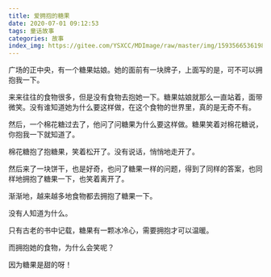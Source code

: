 ```yaml
---
title: 爱拥抱的糖果
date: 2020-07-01 09:12:53
tags: 童话故事
categories: 故事
index_img: https://gitee.com/YSXCC/MDImage/raw/master/img/1593566536198.jpeg
---
```

广场的正中央，有一个糖果姑娘。她的面前有一块牌子，上面写的是，可不可以拥抱我一下。

来来往往的食物很多，但是没有食物去抱她一下。糖果姑娘就那么一直站着，面带微笑。没有谁知道她为什么要这样做，在这个食物的世界里，真的是无奇不有。

然后，一个棉花糖过去了，他问了问糖果为什么要这样做。糖果笑着对棉花糖说，你抱我一下就知道了。

棉花糖抱了抱糖果，笑着松开了。没有说话，悄悄地走开了。

然后来了一块饼干，也是好奇，也问了糖果一样的问题，得到了同样的答案，也同样地拥抱了糖果一下，也笑着离开了。

渐渐地，越来越多地食物都去拥抱了糖果一下。

没有人知道为什么。

只有古老的书中记载，糖果有一颗冰冷心，需要拥抱才可以温暖。

而拥抱她的食物，为什么会笑呢？

因为糖果是甜的呀！

